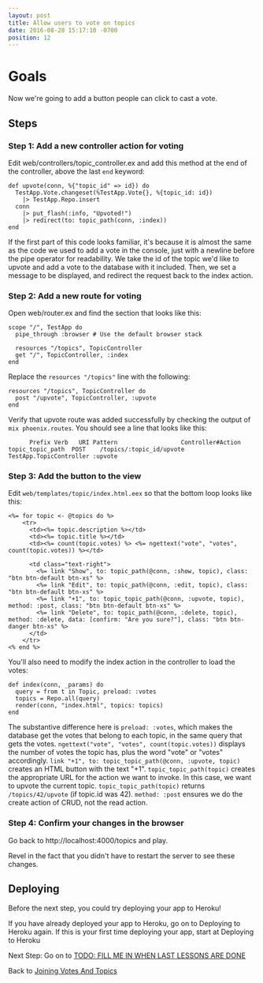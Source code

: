 ```yaml
---
layout: post
title: Allow users to vote on topics
date: 2016-08-28 15:17:10 -0700
position: 12
---
```


# Goals
Now we're going to add a button people can click to cast a vote.

## Steps
### Step 1: Add a new controller action for voting
Edit web/controllers/topic_controller.ex and add this method at the end of the controller, above the last `end` keyword:
```
def upvote(conn, %{"topic_id" => id}) do
  TestApp.Vote.changeset(%TestApp.Vote{}, %{topic_id: id})
    |> TestApp.Repo.insert
  conn
    |> put_flash(:info, "Upvoted!")
    |> redirect(to: topic_path(conn, :index))
end
```
If the first part of this code looks familiar, it's because it is almost the same as the code we used to add a vote in the console, just with a newline before the pipe operator for readability. We take the id of the topic we'd like to upvote and add a vote to the database with it included. Then, we set a message to be displayed, and redirect the request back to the index action.

### Step 2: Add a new route for voting
Open web/router.ex and find the section that looks like this:

```
scope "/", TestApp do
  pipe_through :browser # Use the default browser stack

  resources "/topics", TopicController
  get "/", TopicController, :index
end
```

Replace the `resources "/topics"` line with the following:
```
resources "/topics", TopicController do
  post "/upvote", TopicController, :upvote
end
```

Verify that upvote route was added successfully by checking the output of `mix phoenix.routes`. You should see a line that looks like this:
```
      Prefix Verb   URI Pattern                  Controller#Action
topic_topic_path  POST    /topics/:topic_id/upvote  TestApp.TopicController :upvote
```

### Step 3: Add the button to the view
Edit `web/templates/topic/index.html.eex` so that the bottom loop looks like this:

```
<%= for topic <- @topics do %>
    <tr>
      <td><%= topic.description %></td>
      <td><%= topic.title %></td>    
      <td><%= count(topic.votes) %> <%= ngettext("vote", "votes", count(topic.votes)) %></td>

      <td class="text-right">
        <%= link "Show", to: topic_path(@conn, :show, topic), class: "btn btn-default btn-xs" %>
        <%= link "Edit", to: topic_path(@conn, :edit, topic), class: "btn btn-default btn-xs" %>
        <%= link "+1", to: topic_topic_path(@conn, :upvote, topic), method: :post, class: "btn btn-default btn-xs" %>
        <%= link "Delete", to: topic_path(@conn, :delete, topic), method: :delete, data: [confirm: "Are you sure?"], class: "btn btn-danger btn-xs" %>
      </td>
    </tr>
<% end %>
```

You'll also need to modify the index action in the controller to load the votes:

```
def index(conn, _params) do
  query = from t in Topic, preload: :votes
  topics = Repo.all(query)
  render(conn, "index.html", topics: topics)
end
```

The substantive difference here is `preload: :votes`, which makes the database get the votes that belong to each topic, in the same query that gets the votes.
`ngettext("vote", "votes", count(topic.votes))` displays the number of votes the topic has, plus the word "vote" or "votes" accordingly.
`link "+1", to: topic_topic_path(@conn, :upvote, topic)` creates an HTML button with the text "+1".
`topic_topic_path(topic)` creates the appropriate URL for the action we want to invoke. In this case, we want to upvote the current topic. `topic_topic_path(topic)` returns `/topics/42/upvote` (if topic.id was 42).
`method: :post` ensures we do the create action of CRUD, not the read action.

### Step 4: Confirm your changes in the browser
Go back to http://localhost:4000/topics and play.

Revel in the fact that you didn't have to restart the server to see these changes.

## Deploying
Before the next step, you could try deploying your app to Heroku!

If you have already deployed your app to Heroku, go on to Deploying to Heroku again.
If this is your first time deploying your app, start at Deploying to Heroku

Next Step:
Go on to [TODO: FILL ME IN WHEN LAST LESSONS ARE DONE](/index.html)

Back to [Joining Votes And Topics](11-joining-votes-and-topics.html)
